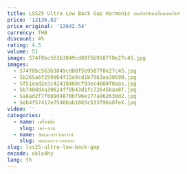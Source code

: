 ```yaml
---
title: LSS25 Ultra Low Back Gap Harmonic ลดเกียร์ขับเคลื่อนลดเกียร์
price: '12136.82'
price_original: '12642.54'
currency: THB
discount: 4%
rating: 4.5
volume: 51
image: S74f0bc563b3849cd88f5b9587f0e27c4S.jpg
images:
  - S74f0bc563b3849cd88f5b9587f0e27c4S.jpg
  - Sb265a6f259d64f15a9cd1b7963aa3059B.jpg
  - Sf51ead2e3c42418480cf93ec4b04f0aas.jpg
  - Sb740dd4a39624ff0b43d1fc72645baa8T.jpg
  - Sa8ad2f7f089d4870bf96e177a962630d2.jpg
  - Seb4f57417e7546bab1083c533f96a8feX.jpg
video: ''
categories:
  - name: เครื่องมือ
    slug: เคร-องม
  - name: วัดและการวิเคราะห์
    slug: ดและการว-เคราะห
slug: lss25-ultra-low-back-gap
encode: oklo4hy
lang: th
---
```

  